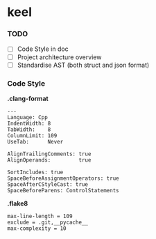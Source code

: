 # keel

### TODO

* [ ] Code Style in doc
* [ ] Project architecture overview
* [ ] Standardise AST (both struct and json format)

### Code Style

**.clang-format**
```
---
Language: Cpp
IndentWidth: 8
TabWidth:    8
ColumnLimit: 109
UseTab:      Never

AlignTrailingComments: true
AlignOperands:         true

SortIncludes: true
SpaceBeforeAssignmentOperators: true
SpaceAfterCStyleCast: true
SpaceBeforeParens: ControlStatements
```

**.flake8**
```
max-line-length = 109
exclude = .git,__pycache__
max-complexity = 10
```
